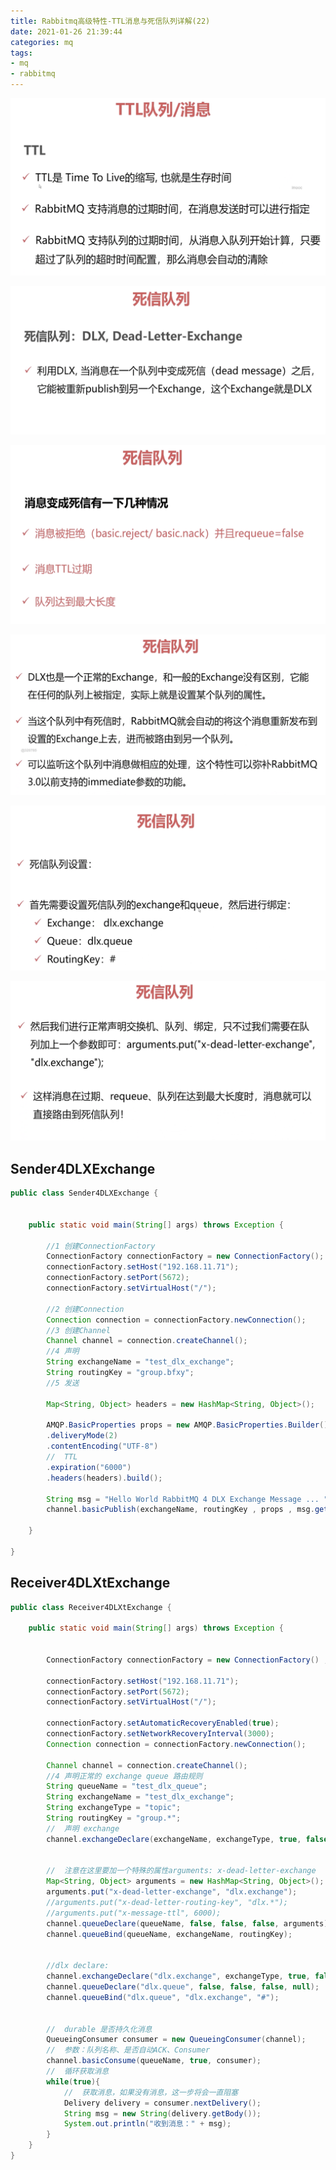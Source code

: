 ```yaml
---
title: Rabbitmq高级特性-TTL消息与死信队列详解(22)
date: 2021-01-26 21:39:44
categories: mq
tags: 
- mq
- rabbitmq
---
```


![rabbitmq_22_1](https://raw.githubusercontent.com/littlefxc/littlefxc.github.io/images/images/rabbitmq_22_1.png)

![rabbitmq_22_2](https://raw.githubusercontent.com/littlefxc/littlefxc.github.io/images/images/rabbitmq_22_2.png)

![rabbitmq_22_3](https://raw.githubusercontent.com/littlefxc/littlefxc.github.io/images/images/rabbitmq_22_3.png)

![rabbitmq_22_4](https://raw.githubusercontent.com/littlefxc/littlefxc.github.io/images/images/rabbitmq_22_4.png)

![rabbitmq_22_5](https://raw.githubusercontent.com/littlefxc/littlefxc.github.io/images/images/rabbitmq_22_5.png)

![rabbitmq_22_7](https://raw.githubusercontent.com/littlefxc/littlefxc.github.io/images/images/rabbitmq_22_7.png)

## Sender4DLXExchange

```java
public class Sender4DLXExchange {

	
	public static void main(String[] args) throws Exception {
		
		//1 创建ConnectionFactory
		ConnectionFactory connectionFactory = new ConnectionFactory();
		connectionFactory.setHost("192.168.11.71");
		connectionFactory.setPort(5672);
		connectionFactory.setVirtualHost("/");
		
		//2 创建Connection
		Connection connection = connectionFactory.newConnection();
		//3 创建Channel
		Channel channel = connection.createChannel();  
		//4 声明
		String exchangeName = "test_dlx_exchange";
		String routingKey = "group.bfxy";
		//5 发送
		
		Map<String, Object> headers = new HashMap<String, Object>();
		
		AMQP.BasicProperties props = new AMQP.BasicProperties.Builder()
		.deliveryMode(2)
		.contentEncoding("UTF-8")
		//	TTL
		.expiration("6000")
		.headers(headers).build();
		
		String msg = "Hello World RabbitMQ 4 DLX Exchange Message ... ";
		channel.basicPublish(exchangeName, routingKey , props , msg.getBytes()); 		
		
	}
	
}
```

## Receiver4DLXtExchange

```java
public class Receiver4DLXtExchange {

	public static void main(String[] args) throws Exception {
		
		
        ConnectionFactory connectionFactory = new ConnectionFactory() ;  
        
        connectionFactory.setHost("192.168.11.71");
        connectionFactory.setPort(5672);
		connectionFactory.setVirtualHost("/");
		
        connectionFactory.setAutomaticRecoveryEnabled(true);
        connectionFactory.setNetworkRecoveryInterval(3000);
        Connection connection = connectionFactory.newConnection();
        
        Channel channel = connection.createChannel();  
		//4 声明正常的 exchange queue 路由规则
		String queueName = "test_dlx_queue";
		String exchangeName = "test_dlx_exchange";
		String exchangeType = "topic";
		String routingKey = "group.*";
		//	声明 exchange
		channel.exchangeDeclare(exchangeName, exchangeType, true, false, false, null);
		
		
		//	注意在这里要加一个特殊的属性arguments: x-dead-letter-exchange
		Map<String, Object> arguments = new HashMap<String, Object>();
		arguments.put("x-dead-letter-exchange", "dlx.exchange");
		//arguments.put("x-dead-letter-routing-key", "dlx.*");
		//arguments.put("x-message-ttl", 6000);
		channel.queueDeclare(queueName, false, false, false, arguments);
		channel.queueBind(queueName, exchangeName, routingKey);
		
		
		//dlx declare:
		channel.exchangeDeclare("dlx.exchange", exchangeType, true, false, false, null);
		channel.queueDeclare("dlx.queue", false, false, false, null);
		channel.queueBind("dlx.queue", "dlx.exchange", "#");
		
		
        //	durable 是否持久化消息
        QueueingConsumer consumer = new QueueingConsumer(channel);
        //	参数：队列名称、是否自动ACK、Consumer
        channel.basicConsume(queueName, true, consumer);  
        //	循环获取消息  
        while(true){  
            //	获取消息，如果没有消息，这一步将会一直阻塞  
            Delivery delivery = consumer.nextDelivery();  
            String msg = new String(delivery.getBody());    
            System.out.println("收到消息：" + msg);  
        } 
	}
}
```

